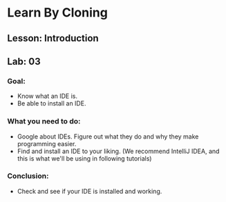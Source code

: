 # Learn By Cloning
## Lesson: Introduction
## Lab: 03

### Goal:
- Know what an IDE is.
- Be able to install an IDE.

### What you need to do:
- Google about IDEs. Figure out what they do and why they make programming easier.
- Find and install an IDE to your liking. (We recommend IntelliJ IDEA, and this is what we'll be using in following tutorials)

### Conclusion:
- Check and see if your IDE is installed and working.
